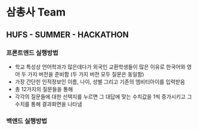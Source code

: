 # 삼총사 Team
## HUFS - SUMMER - HACKATHON

### 프론트엔드 실행방법
* 학교 특성상 언어학과가 많은데다가 외국인 교환학생들이 많은 이유로 한국어와 영어 두 가지 버전을 준비함
  (두 가지 버전 모두 질문은 동일함)
* 가장 간단힌 인적정보인 이름, 나이, 성별 그리고 기존의 엠비티아이를 입력받음
* 총 12가지의 질문들을 통해
* 각각의 질문들에 대한 선택지를 누르면 그 대답에 맞는 수치값을 1씩 증가시키고
  그 수치를 통해 결과화면을 나타냄

### 백엔드 실행방법
